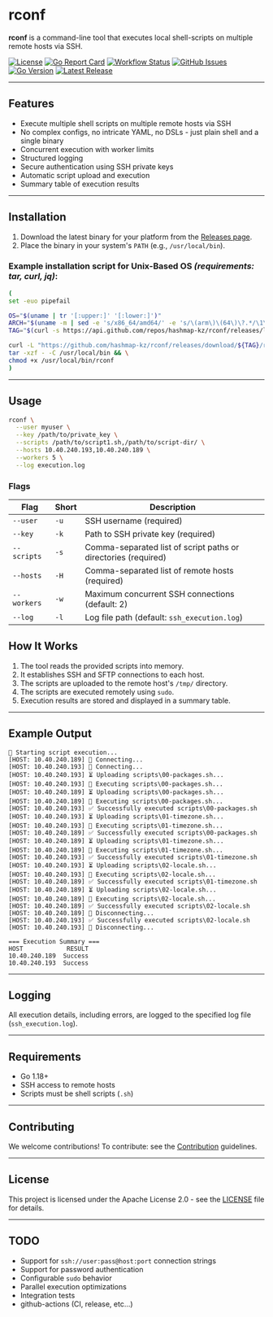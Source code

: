 # rconf

**rconf** is a command-line tool that executes local shell-scripts on multiple remote hosts via SSH.

[![License](https://img.shields.io/github/license/hashmap-kz/rconf)](https://github.com/hashmap-kz/rconf/blob/master/LICENSE)
[![Go Report Card](https://goreportcard.com/badge/github.com/hashmap-kz/rconf)](https://goreportcard.com/report/github.com/hashmap-kz/rconf)
[![Workflow Status](https://img.shields.io/github/actions/workflow/status/hashmap-kz/rconf/ci.yml?branch=master)](https://github.com/hashmap-kz/rconf/actions/workflows/ci.yml?query=branch:master)
[![GitHub Issues](https://img.shields.io/github/issues/hashmap-kz/rconf)](https://github.com/hashmap-kz/rconf/issues)
[![Go Version](https://img.shields.io/github/go-mod/go-version/hashmap-kz/rconf)](https://github.com/hashmap-kz/rconf/blob/master/go.mod#L3)
[![Latest Release](https://img.shields.io/github/v/release/hashmap-kz/rconf)](https://github.com/hashmap-kz/rconf/releases/latest)

---

## Features

- Execute multiple shell scripts on multiple remote hosts via SSH
- No complex configs, no intricate YAML, no DSLs - just plain shell and a single binary
- Concurrent execution with worker limits
- Structured logging
- Secure authentication using SSH private keys
- Automatic script upload and execution
- Summary table of execution results

---

## Installation

1. Download the latest binary for your platform from
   the [Releases page](https://github.com/hashmap-kz/rconf/releases).
2. Place the binary in your system's `PATH` (e.g., `/usr/local/bin`).

### Example installation script for Unix-Based OS _(requirements: tar, curl, jq)_:

```bash
(
set -euo pipefail

OS="$(uname | tr '[:upper:]' '[:lower:]')"
ARCH="$(uname -m | sed -e 's/x86_64/amd64/' -e 's/\(arm\)\(64\)\?.*/\1\2/' -e 's/aarch64$/arm64/')"
TAG="$(curl -s https://api.github.com/repos/hashmap-kz/rconf/releases/latest | jq -r .tag_name)"

curl -L "https://github.com/hashmap-kz/rconf/releases/download/${TAG}/rconf_${TAG}_${OS}_${ARCH}.tar.gz" |
tar -xzf - -C /usr/local/bin && \
chmod +x /usr/local/bin/rconf
)
```

---

## Usage

```sh
rconf \
  --user myuser \
  --key /path/to/private_key \
  --scripts /path/to/script1.sh,/path/to/script-dir/ \
  --hosts 10.40.240.193,10.40.240.189 \
  --workers 5 \
  --log execution.log
```

### Flags

| Flag        | Short | Description                                                    |
|-------------|-------|----------------------------------------------------------------|
| `--user`    | `-u`  | SSH username (required)                                        |
| `--key`     | `-k`  | Path to SSH private key (required)                             |
| `--scripts` | `-s`  | Comma-separated list of script paths or directories (required) |
| `--hosts`   | `-H`  | Comma-separated list of remote hosts (required)                |
| `--workers` | `-w`  | Maximum concurrent SSH connections (default: 2)                |
| `--log`     | `-l`  | Log file path (default: `ssh_execution.log`)                   |

## How It Works

1. The tool reads the provided scripts into memory.
2. It establishes SSH and SFTP connections to each host.
3. The scripts are uploaded to the remote host's `/tmp/` directory.
4. The scripts are executed remotely using `sudo`.
5. Execution results are stored and displayed in a summary table.

---

## Example Output

```plaintext
🚀 Starting script execution...
[HOST: 10.40.240.189] 🔄 Connecting...
[HOST: 10.40.240.193] 🔄 Connecting...
[HOST: 10.40.240.193] ⏳ Uploading scripts\00-packages.sh...
[HOST: 10.40.240.193] 🚀 Executing scripts\00-packages.sh...
[HOST: 10.40.240.189] ⏳ Uploading scripts\00-packages.sh...
[HOST: 10.40.240.189] 🚀 Executing scripts\00-packages.sh...
[HOST: 10.40.240.193] ✅ Successfully executed scripts\00-packages.sh
[HOST: 10.40.240.193] ⏳ Uploading scripts\01-timezone.sh...
[HOST: 10.40.240.193] 🚀 Executing scripts\01-timezone.sh...
[HOST: 10.40.240.189] ✅ Successfully executed scripts\00-packages.sh
[HOST: 10.40.240.189] ⏳ Uploading scripts\01-timezone.sh...
[HOST: 10.40.240.189] 🚀 Executing scripts\01-timezone.sh...
[HOST: 10.40.240.193] ✅ Successfully executed scripts\01-timezone.sh
[HOST: 10.40.240.193] ⏳ Uploading scripts\02-locale.sh...
[HOST: 10.40.240.193] 🚀 Executing scripts\02-locale.sh...
[HOST: 10.40.240.189] ✅ Successfully executed scripts\01-timezone.sh
[HOST: 10.40.240.189] ⏳ Uploading scripts\02-locale.sh...
[HOST: 10.40.240.189] 🚀 Executing scripts\02-locale.sh...
[HOST: 10.40.240.189] ✅ Successfully executed scripts\02-locale.sh
[HOST: 10.40.240.189] 🔄 Disconnecting...
[HOST: 10.40.240.193] ✅ Successfully executed scripts\02-locale.sh
[HOST: 10.40.240.193] 🔄 Disconnecting...

=== Execution Summary ===
HOST            RESULT
10.40.240.189  Success
10.40.240.193  Success
```

---

## Logging

All execution details, including errors, are logged to the specified log file (`ssh_execution.log`).

---

## Requirements

- Go 1.18+
- SSH access to remote hosts
- Scripts must be shell scripts (`.sh`)

---

## **Contributing**

We welcome contributions! To contribute: see the [Contribution](CONTRIBUTING.md) guidelines.

---

## **License**

This project is licensed under the Apache License 2.0 - see the [LICENSE](LICENSE) file for details.

---

## TODO

- Support for `ssh://user:pass@host:port` connection strings
- Support for password authentication
- Configurable `sudo` behavior
- Parallel execution optimizations
- Integration tests
- github-actions (CI, release, etc...)

